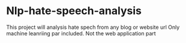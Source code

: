 # Nlp-hate-speech-analysis
This project will analysis hate spech from any blog or website url
Only machine leanriing par included. Not the web application part
